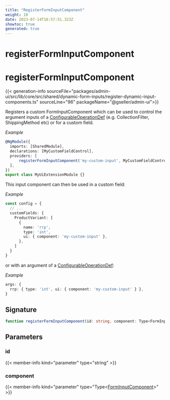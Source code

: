 ```yaml
---
title: "RegisterFormInputComponent"
weight: 10
date: 2023-07-14T16:57:51.323Z
showtoc: true
generated: true
---
```

<!-- This file was generated from the Vendure source. Do not modify. Instead, re-run the "docs:build" script -->

# registerFormInputComponent
<div class="symbol">


# registerFormInputComponent

{{< generation-info sourceFile="packages/admin-ui/src/lib/core/src/shared/dynamic-form-inputs/register-dynamic-input-components.ts" sourceLine="96" packageName="@gseller/admin-ui">}}

Registers a custom FormInputComponent which can be used to control the argument inputs
of a <a href='/typescript-api/configurable-operation-def/#configurableoperationdef'>ConfigurableOperationDef</a> (e.g. CollectionFilter, ShippingMethod etc) or for
a custom field.

*Example*

```TypeScript
@NgModule({
  imports: [SharedModule],
  declarations: [MyCustomFieldControl],
  providers: [
      registerFormInputComponent('my-custom-input', MyCustomFieldControl),
  ],
})
export class MyUiExtensionModule {}
```

This input component can then be used in a custom field:

*Example*

```TypeScript
const config = {
  // ...
  customFields: {
    ProductVariant: [
      {
        name: 'rrp',
        type: 'int',
        ui: { component: 'my-custom-input' },
      },
    ]
  }
}
```

or with an argument of a <a href='/typescript-api/configurable-operation-def/#configurableoperationdef'>ConfigurableOperationDef</a>:

*Example*

```TypeScript
args: {
  rrp: { type: 'int', ui: { component: 'my-custom-input' } },
}
```

## Signature

```TypeScript
function registerFormInputComponent(id: string, component: Type<FormInputComponent>): FactoryProvider
```
## Parameters

### id

{{< member-info kind="parameter" type="string" >}}

### component

{{< member-info kind="parameter" type="Type&#60;<a href='/admin-ui-api/custom-input-components/form-input-component#forminputcomponent'>FormInputComponent</a>&#62;" >}}

</div>

